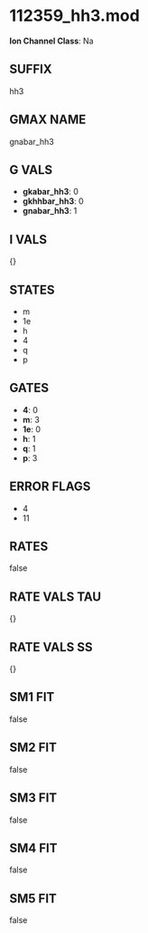 # 112359_hh3.mod

**Ion Channel Class**: Na

## SUFFIX

hh3

## GMAX NAME

gnabar_hh3

## G VALS

- **gkabar_hh3**: 0
- **gkhhbar_hh3**: 0
- **gnabar_hh3**: 1

## I VALS

{}

## STATES

- m
- 1e
- h
- 4
- q
- p

## GATES

- **4**: 0
- **m**: 3
- **1e**: 0
- **h**: 1
- **q**: 1
- **p**: 3

## ERROR FLAGS

- 4
- 11

## RATES

false

## RATE VALS TAU

{}

## RATE VALS SS

{}

## SM1 FIT

false

## SM2 FIT

false

## SM3 FIT

false

## SM4 FIT

false

## SM5 FIT

false
